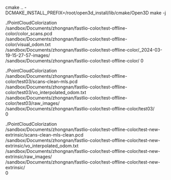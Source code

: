 cmake .. -DCMAKE_INSTALL_PREFIX=/root/open3d_install/lib/cmake/Open3D
make -j

./PointCloudColorization \
/sandbox/Documents/zhongnan/fastlio-color/test-offline-color/color_scans.pcd \
/sandbox/Documents/zhongnan/fastlio-color/test-offline-color/visual_odom.txt \
/sandbox/Documents/zhongnan/fastlio-color/test-offline-color/_2024-03-19-15-27-57-images/ \
/sandbox/Documents/zhongnan/fastlio-color/test-offline-color/
0

./PointCloudColorization \
/sandbox/Documents/zhongnan/fastlio-color/test-offline-color/test03/scans-clean-mls.pcd \
/sandbox/Documents/zhongnan/fastlio-color/test-offline-color/test03/vo_interpolated_odom.txt \
/sandbox/Documents/zhongnan/fastlio-color/test-offline-color/test03/raw_images/ \
/sandbox/Documents/zhongnan/fastlio-color/test-offline-color/test03/ \
0

./PointCloudColorization \
/sandbox/Documents/zhongnan/fastlio-color/test-offline-color/test-new-extrinsic/scans-clean-mls-clean.pcd \
/sandbox/Documents/zhongnan/fastlio-color/test-offline-color/test-new-extrinsic/vo_interpolated_odom.txt \
/sandbox/Documents/zhongnan/fastlio-color/test-offline-color/test-new-extrinsic/raw_images/ \
/sandbox/Documents/zhongnan/fastlio-color/test-offline-color/test-new-extrinsic/ \
0